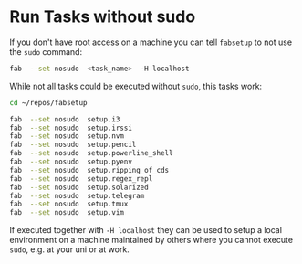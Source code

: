 # Run Tasks without sudo

If you don't have root access on a machine you can tell `fabsetup` to not
use the `sudo` command:

  ```sh
  fab  --set nosudo  <task_name>  -H localhost
  ```

While not all tasks could be executed without `sudo`, this tasks work:
  ```sh
  cd ~/repos/fabsetup

  fab  --set nosudo  setup.i3
  fab  --set nosudo  setup.irssi
  fab  --set nosudo  setup.nvm
  fab  --set nosudo  setup.pencil
  fab  --set nosudo  setup.powerline_shell
  fab  --set nosudo  setup.pyenv
  fab  --set nosudo  setup.ripping_of_cds
  fab  --set nosudo  setup.regex_repl
  fab  --set nosudo  setup.solarized
  fab  --set nosudo  setup.telegram
  fab  --set nosudo  setup.tmux
  fab  --set nosudo  setup.vim
  ```

If executed together with `-H localhost` they can be used to setup a local
environment on a machine maintained by others where you cannot execute `sudo`,
e.g. at your uni or at work.
